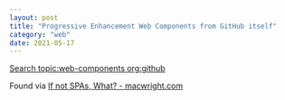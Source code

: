 ```yaml
---
layout: post
title: "Progressive Enhancement Web Components from GitHub itself"
category: "web"
date: 2021-05-17
---
```


[Search  topic:web-components org:github](https://github.com/search?q=topic%3Aweb-components+org%3Agithub&type=Repositories)

Found via [If not SPAs, What? - macwright.com](https://macwright.com/2020/10/28/if-not-spas.html)
